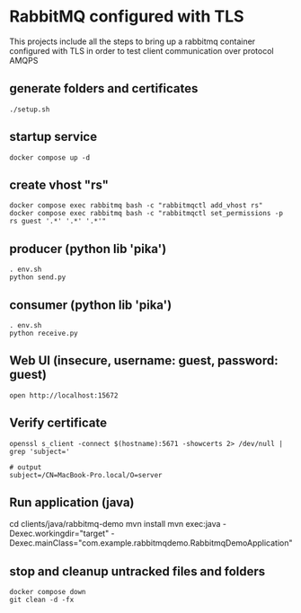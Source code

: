 # RabbitMQ configured with TLS

This projects include all the steps to bring up a rabbitmq container configured with TLS in order
to test client communication over protocol AMQPS

## generate folders and certificates
```
./setup.sh
```

## startup service
```
docker compose up -d
```

## create vhost "rs"
```
docker compose exec rabbitmq bash -c "rabbitmqctl add_vhost rs"
docker compose exec rabbitmq bash -c "rabbitmqctl set_permissions -p rs guest '.*' '.*' '.*'"
```

## producer (python lib 'pika')
```
. env.sh
python send.py
```

## consumer (python lib 'pika')
```
. env.sh
python receive.py
```

## Web UI (insecure, username: guest, password: guest)
```
open http://localhost:15672
```

## Verify certificate
```
openssl s_client -connect $(hostname):5671 -showcerts 2> /dev/null | grep 'subject='

# output
subject=/CN=MacBook-Pro.local/O=server
```

## Run application (java)
cd clients/java/rabbitmq-demo
mvn install
mvn exec:java -Dexec.workingdir="target" -Dexec.mainClass="com.example.rabbitmqdemo.RabbitmqDemoApplication"

## stop and cleanup untracked files and folders
```
docker compose down
git clean -d -fx
```
